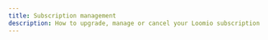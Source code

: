 ```yaml
---
title: Subscription management
description: How to upgrade, manage or cancel your Loomio subscription
---
```

